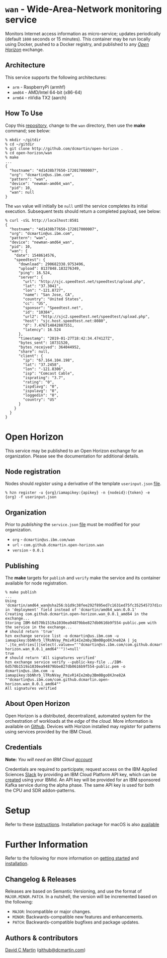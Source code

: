 # `wan` - Wide-Area-Network monitoring service

Monitors Internet access information as micro-service; updates periodically (default `1800` seconds or 15 minutes).  This container may be run locally using Docker, pushed to a Docker registry, and published to any [_Open Horizon_][open-horizon] exchange.

## Architecture

This service supports the following architectures:

+ `arm` - RaspberryPi (armhf)
+ `amd64` - AMD/Intel 64-bit (x86-64)
+ `arm64` - nVidia TX2 (aarch)

## How To Use

Copy this [repository][repository], change to the `wan` directory, then use the **make** command; see below:

```
% mkdir ~/gitdir
% cd ~/gitdir
% git clone http://github.com/dcmartin/open-horizon .
% cd open-horizon/wan
% make
...
{
  "hostname": "4d1438b77650-172017000007",
  "org": "dcmartin@us.ibm.com",
  "pattern": "wan",
  "device": "newman-amd64_wan",
  "pid": 10,
  "wan": null
}
```
The `wan` value will initially be `null` until the service completes its initial execution.  Subsequent tests should return a completed payload, see below:
```
% curl -sSL http://localhost:8581
{
  "hostname": "4d1438b77650-172017000007",
  "org": "dcmartin@us.ibm.com",
  "pattern": "wan",
  "device": "newman-amd64_wan",
  "pid": 10,
  "wan": {
    "date": 1548614576,
    "speedtest": {
      "download": 290682338.9753496,
      "upload": 8137848.183276349,
      "ping": 16.524,
      "server": {
        "url": "http://sjc.speedtest.net/speedtest/upload.php",
        "lat": "37.3041",
        "lon": "-121.8727",
        "name": "San Jose, CA",
        "country": "United States",
        "cc": "US",
        "sponsor": "Speedtest.net",
        "id": "10384",
        "url2": "http://sjc2.speedtest.net/speedtest/upload.php",
        "host": "sjc.host.speedtest.net:8080",
        "d": 7.476714842887551,
        "latency": 16.524
      },
      "timestamp": "2019-01-27T18:42:34.474127Z",
      "bytes_sent": 10731520,
      "bytes_received": 364044952,
      "share": null,
      "client": {
        "ip": "67.164.104.198",
        "lat": "37.2458",
        "lon": "-121.8306",
        "isp": "Comcast Cable",
        "isprating": "3.7",
        "rating": "0",
        "ispdlavg": "0",
        "ispulavg": "0",
        "loggedin": "0",
        "country": "US"
      }
    }
  }
}
```

# Open Horizon

This service may be published to an Open Horizon exchange for an organization.  Please see the documentation for additional details.

## Node registration
Nodes should _register_ using a derivative of the template `userinput.json` [file][userinput].
```
% hzn register -u {org}/iamapikey:{apikey} -n {nodeid}:{token} -e {org} -f userinput.json
```
## Organization

Prior to _publishing_ the `service.json` [file][service-json] must be modified for your organization.

+ `org` - `dcmartin@us.ibm.com/wan`
+ `url` - `com.github.dcmartin.open-horizon.wan`
+ `version` - `0.0.1`

## Publishing
The **make** targets for `publish` and `verify` make the service and its container available for node registration.
```
% make publish
...
Using 'dcmartin/amd64_wan@sha256:b1d9c38fee292f895ed7c1631ed75fc352545737d1cd58f762a19e53d9144124' in 'deployment' field instead of 'dcmartin/amd64_wan:0.0.1'
Creating com.github.dcmartin.open-horizon.wan_0.0.1_amd64 in the exchange...
Storing IBM-6d570b1519a1030ea94879bbe827db0616b9f554-public.pem with the service in the exchange...
# should return 'true'
hzn exchange service list -o dcmartin@us.ibm.com -u iamapikey:bbNhrb_lTRsNVay_PmivR14Ie2mby3Bm0Bgo0XJne82A | jq '.|to_entries[]|select(.value=="'"dcmartin@us.ibm.com/com.github.dcmartin.open-horizon.wan_0.0.1_amd64"'")!=null'
true
# should return 'All signatures verified'
hzn exchange service verify --public-key-file ../IBM-6d570b1519a1030ea94879bbe827db0616b9f554-public.pem -o dcmartin@us.ibm.com -u iamapikey:bbNhrb_lTRsNVay_PmivR14Ie2mby3Bm0Bgo0XJne82A ""dcmartin@us.ibm.com/com.github.dcmartin.open-horizon.wan_0.0.1_amd64""
All signatures verified
```
## About Open Horizon

Open Horizon is a distributed, decentralized, automated system for the orchestration of workloads at the _edge_ of the *cloud*.  More information is available on [Github][open-horizon].  Devices with Horizon installed may _register_ for patterns using services provided by the IBM Cloud.

## Credentials

**Note:** _You will need an IBM Cloud [account][ibm-registration]_

Credentials are required to participate; request access on the IBM Applied Sciences [Slack][edge-slack] by providing an IBM Cloud Platform API key, which can be [created][ibm-apikeys] using your IBMid.  An API key will be provided for an IBM sponsored Kafka service during the alpha phase.  The same API key is used for both the CPU and SDR addon-patterns.

# Setup

Refer to these [instructions][setup].  Installation package for macOS is also [available][macos-install]

# Further Information

Refer to the following for more information on [getting started][edge-fabric] and [installation][edge-install].

## Changelog & Releases

Releases are based on Semantic Versioning, and use the format
of ``MAJOR.MINOR.PATCH``. In a nutshell, the version will be incremented
based on the following:

- ``MAJOR``: Incompatible or major changes.
- ``MINOR``: Backwards-compatible new features and enhancements.
- ``PATCH``: Backwards-compatible bugfixes and package updates.

## Authors & contributors

[David C Martin][dcmartin] (github@dcmartin.com)

[userinput]: https://github.com/dcmartin/open-horizon/blob/master/wan/userinput.json
[service-json]: https://github.com/dcmartin/open-horizon/blob/master/wan/service.json
[build-json]: https://github.com/dcmartin/open-horizon/blob/master/wan/build.json
[dockerfile]: https://github.com/dcmartin/open-horizon/blob/master/wan/Dockerfile


[dcmartin]: https://github.com/dcmartin
[edge-fabric]: https://console.test.cloud.ibm.com/docs/services/edge-fabric/getting-started.html
[edge-install]: https://console.test.cloud.ibm.com/docs/services/edge-fabric/adding-devices.html
[edge-slack]: https://ibm-appsci.slack.com/messages/edge-fabric-users/
[ibm-apikeys]: https://console.bluemix.net/iam/#/apikeys
[ibm-registration]: https://console.bluemix.net/registration/
[issue]: https://github.com/dcmartin/open-horizon/issues
[macos-install]: https://github.com/open-horizon/anax/releases
[open-horizon]: http://github.com/open-horizon/
[repository]: https://github.com/dcmartin/open-horizon
[setup]: https://github.com/dcmartin/open-horizon/blob/master/setup/README.md
